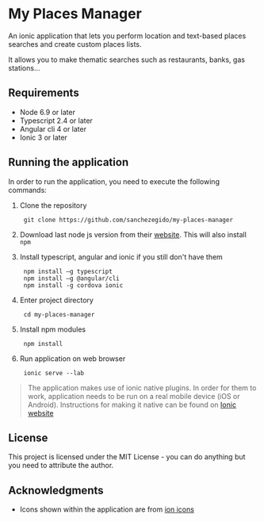 # My Places Manager

An ionic application that lets you perform location and text-based places searches and create custom places lists.

It allows you to make thematic searches such as restaurants, banks, gas stations...

## Requirements

* Node 6.9 or later
* Typescript 2.4 or later
* Angular cli 4 or later
* Ionic 3 or later

## Running the application

In order to run the application, you need to execute the following commands:

1. Clone the repository

        git clone https://github.com/sanchezegido/my-places-manager
        
2. Download last node js version from their [website](https://nodejs.org). This will also install `npm`
        
3. Install typescript, angular and ionic if you still don't have them

        npm install –g typescript
        npm install –g @angular/cli
        npm install -g cordova ionic

4. Enter project directory
           
        cd my-places-manager
           
5. Install npm modules

        npm install
                
6. Run application on web browser

        ionic serve --lab
        
> The application makes use of ionic native plugins. In order for them to work, application needs to be run on a real mobile device (iOS or Android).
> Instructions for making it native can be found on [Ionic website](https://ionicframework.com/docs/v1/guide/publishing.html)

## License
This project is licensed under the MIT License - you can do anything but you need to attribute the author.

## Acknowledgments
* Icons shown within the application are from [ion icons](https://ionicframework.com/docs/ionicons/)
